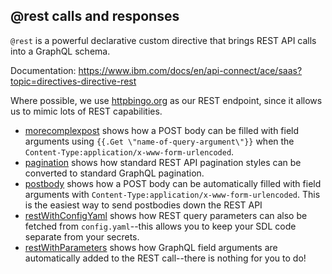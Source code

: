 ## @rest calls and responses

`@rest` is a powerful declarative custom directive that brings REST API calls into a GraphQL schema.

Documentation: https://www.ibm.com/docs/en/api-connect/ace/saas?topic=directives-directive-rest

Where possible, we use [httpbingo.org](https://httpbingo.org) as our REST endpoint, since it allows us to mimic lots of REST capabilities.

- [morecomplexpost](morecomplexpost) shows how a POST body can be filled with field arguments using `{{.Get \"name-of-query-argument\"}}` when the `Content-Type:application/x-www-form-urlencoded`.
- [pagination](pagination) shows how standard REST API pagination styles can be converted to standard GraphQL pagination.
- [postbody](postbody) shows how a POST body can be automatically filled with field arguments with `Content-Type:application/x-www-form-urlencoded`. This is the easiest way to send postbodies down the REST API
- [restWithConfigYaml](restWithConfigYaml) shows how REST query parameters can also be fetched from `config.yaml`--this allows you to keep your SDL code separate from your secrets.
- [restWithParameters](restWithParameters) shows how GraphQL field arguments are automatically added to the REST call--there is nothing for you to do!
